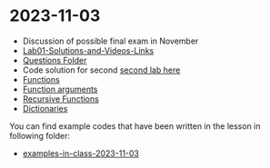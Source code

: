 # 2023-11-03



- Discussion of possible final exam in November
- [Lab01-Solutions-and-Videos-Links](Labs/Lab01/Lab01-Solutions-and-Videos-Links.md) 
- [Questions Folder](../course-content/questions)
- Code solution for second [second lab here](Labs/Lab02/Lab02.md)
- [Functions](../course-content/functions.md)
- [Function arguments](../course-content/function-arguments.md)
- [Recursive Functions](../course-content/recursion.md)
- [Dictionaries](../course-content/python-dictionary.md)






You can find example codes that have been written in the lesson in following folder:

 - [examples-in-class-2023-11-03](examples-in-class-2023-11-03)



